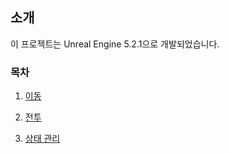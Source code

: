 ## 소개

이 프로젝트는 Unreal Engine 5.2.1으로 개발되었습니다.

### 목차

1. [이동](https://github.com/users/wjh6052/projects/3/views/1?pane=issue&itemId=70189459)

2. [전투](https://github.com/users/wjh6052/projects/3/views/1?pane=issue&itemId=70202325)

3. [상태 관리](https://github.com/users/wjh6052/projects/3/views/1?pane=issue&itemId=70203199)
